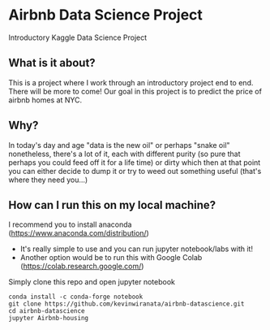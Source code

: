# Airbnb Data Science Project

Introductory Kaggle Data  Science Project

## What is it about?
This is a project where I work through an introductory project end to end. There will be more to come! 
Our goal in this project is to predict the price of airbnb homes at NYC.

## Why?
In today's day and age "data is the new oil" or perhaps "snake oil" nonetheless, there's a lot of it, each with different purity (so pure that perhaps you could feed off it for a life time) or dirty which then at that point you can either decide to dump it or try to weed out something useful (that's where they need you...)

## How can I run this on my local machine? 
I recommend you to install anaconda (https://www.anaconda.com/distribution/)
- It's really simple to  use and you can run jupyter notebook/labs with it!
- Another option would be to run this with Google Colab (https://colab.research.google.com/)

Simply clone this repo and open jupyter notebook 
``` 
conda install -c conda-forge notebook
git clone https://github.com/kevinwiranata/airbnb-datascience.git
cd airbnb-datascience
jupyter Airbnb-housing
```
